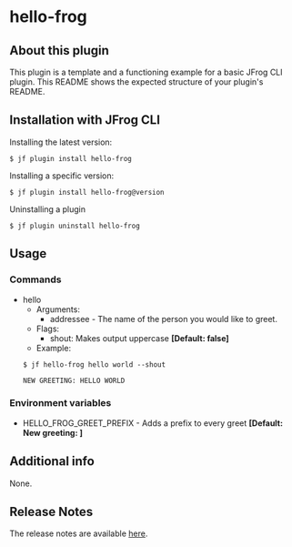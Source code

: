 # hello-frog

## About this plugin
This plugin is a template and a functioning example for a basic JFrog CLI plugin. 
This README shows the expected structure of your plugin's README.

## Installation with JFrog CLI
Installing the latest version:

`$ jf plugin install hello-frog`

Installing a specific version:

`$ jf plugin install hello-frog@version`

Uninstalling a plugin

`$ jf plugin uninstall hello-frog`

## Usage
### Commands
* hello
    - Arguments:
        - addressee - The name of the person you would like to greet.
    - Flags:
        - shout: Makes output uppercase **[Default: false]**
    - Example:
    ```
  $ jf hello-frog hello world --shout
  
  NEW GREETING: HELLO WORLD
  ```

### Environment variables
* HELLO_FROG_GREET_PREFIX - Adds a prefix to every greet **[Default: New greeting: ]**

## Additional info
None.

## Release Notes
The release notes are available [here](RELEASE.md).
